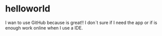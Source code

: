 # helloworld
I wan to use GitHub because is great!!
I don´t sure if I need the app or if is enough work online when I use a IDE.
